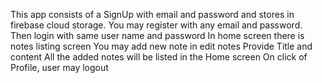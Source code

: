 This app consists of a SignUp with email and password and stores in firebase cloud storage. 
You may register with any email and password.
Then login with same user name and password
In home screen there is notes listing screen
You may add new note in edit notes
Provide Title and content
All the added notes will be listed in the Home screen
On click of Profile, user may logout
